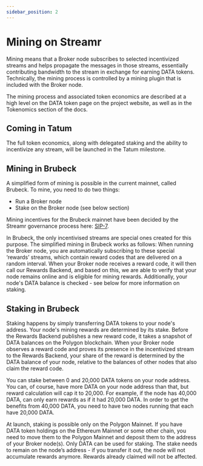 ```yaml
---
sidebar_position: 2
---
```


# Mining on Streamr
Mining means that a Broker node subscribes to selected incentivized streams and helps propagate the messages in those streams, essentially contributing bandwidth to the stream in exchange for earning DATA tokens. Technically, the mining process is controlled by a mining plugin that is included with the Broker node.

The mining process and associated token economics are described at a high level on the DATA token page on the project website, as well as in the Tokenomics section of the docs.

## Coming in Tatum
The full token economics, along with delegated staking and the ability to incentivize any stream, will be launched in the Tatum milestone.

## Mining in Brubeck
A simplified form of mining is possible in the current mainnet, called Brubeck. To mine, you need to do two things:

- Run a Broker node
- Stake on the Broker node (see below section)

Mining incentives for the Brubeck mainnet have been decided by the Streamr governance process here: [SIP-7](https://snapshot.org/#/streamr.eth/proposal/0x483729ba13a18c5630247d57a28e02241efb47cf52b7055d27488448e1f4e22c).

In Brubeck, the only incentivised streams are special ones created for this purpose. The simplified mining in Brubeck works as follows: When running the Broker node, you are automatically subscribing to these special ‘rewards’ streams, which contain reward codes that are delivered on a random interval. When your Broker node receives a reward code, it will then call our Rewards Backend, and based on this, we are able to verify that your node remains online and is eligible for mining rewards. Additionally, your node's DATA balance is checked - see below for more information on staking.

## Staking in Brubeck
Staking happens by simply transferring DATA tokens to your node's address. Your node's mining rewards are determined by its stake. Before the Rewards Backend publishes a new reward code, it takes a snapshot of DATA balances on the Polygon blockchain. When your Broker node observes a reward code and proves its presence in the incentivized stream to the Rewards Backend, your share of the reward is determined by the DATA balance of your node, relative to the balances of other nodes that also claim the reward code.

You can stake between 0 and 20,000 DATA tokens on your node address. You can, of course, have more DATA on your node address than that, but reward calculation will cap it to 20,000. For example, if the node has 40,000 DATA, can only earn rewards as if it had 20,000 DATA. In order to get the benefits from 40,000 DATA, you need to have two nodes running that each have 20,000 DATA.

At launch, staking is possible only on the Polygon Mainnet. If you have DATA token holdings on the Ethereum Mainnet or some other chain, you need to move them to the Polygon Mainnet and deposit them to the address of your Broker node(s). Only DATA can be used for staking. The stake needs to remain on the node’s address - if you transfer it out, the node will not accumulate rewards anymore. Rewards already claimed will not be affected.